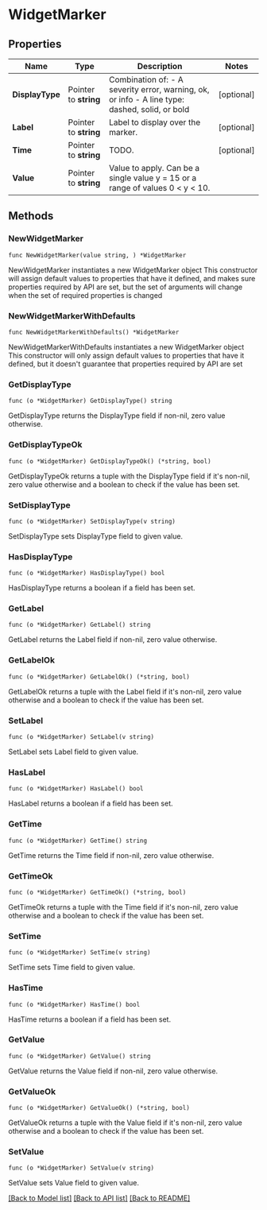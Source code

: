 # WidgetMarker

## Properties

Name | Type | Description | Notes
------------ | ------------- | ------------- | -------------
**DisplayType** | Pointer to **string** | Combination of:   - A severity error, warning, ok, or info   - A line type: dashed, solid, or bold  | [optional] 
**Label** | Pointer to **string** | Label to display over the marker. | [optional] 
**Time** | Pointer to **string** | TODO. | [optional] 
**Value** | Pointer to **string** | Value to apply. Can be a single value y &#x3D; 15 or a range of values 0 &lt; y &lt; 10. | 

## Methods

### NewWidgetMarker

`func NewWidgetMarker(value string, ) *WidgetMarker`

NewWidgetMarker instantiates a new WidgetMarker object
This constructor will assign default values to properties that have it defined,
and makes sure properties required by API are set, but the set of arguments
will change when the set of required properties is changed

### NewWidgetMarkerWithDefaults

`func NewWidgetMarkerWithDefaults() *WidgetMarker`

NewWidgetMarkerWithDefaults instantiates a new WidgetMarker object
This constructor will only assign default values to properties that have it defined,
but it doesn't guarantee that properties required by API are set

### GetDisplayType

`func (o *WidgetMarker) GetDisplayType() string`

GetDisplayType returns the DisplayType field if non-nil, zero value otherwise.

### GetDisplayTypeOk

`func (o *WidgetMarker) GetDisplayTypeOk() (*string, bool)`

GetDisplayTypeOk returns a tuple with the DisplayType field if it's non-nil, zero value otherwise
and a boolean to check if the value has been set.

### SetDisplayType

`func (o *WidgetMarker) SetDisplayType(v string)`

SetDisplayType sets DisplayType field to given value.

### HasDisplayType

`func (o *WidgetMarker) HasDisplayType() bool`

HasDisplayType returns a boolean if a field has been set.

### GetLabel

`func (o *WidgetMarker) GetLabel() string`

GetLabel returns the Label field if non-nil, zero value otherwise.

### GetLabelOk

`func (o *WidgetMarker) GetLabelOk() (*string, bool)`

GetLabelOk returns a tuple with the Label field if it's non-nil, zero value otherwise
and a boolean to check if the value has been set.

### SetLabel

`func (o *WidgetMarker) SetLabel(v string)`

SetLabel sets Label field to given value.

### HasLabel

`func (o *WidgetMarker) HasLabel() bool`

HasLabel returns a boolean if a field has been set.

### GetTime

`func (o *WidgetMarker) GetTime() string`

GetTime returns the Time field if non-nil, zero value otherwise.

### GetTimeOk

`func (o *WidgetMarker) GetTimeOk() (*string, bool)`

GetTimeOk returns a tuple with the Time field if it's non-nil, zero value otherwise
and a boolean to check if the value has been set.

### SetTime

`func (o *WidgetMarker) SetTime(v string)`

SetTime sets Time field to given value.

### HasTime

`func (o *WidgetMarker) HasTime() bool`

HasTime returns a boolean if a field has been set.

### GetValue

`func (o *WidgetMarker) GetValue() string`

GetValue returns the Value field if non-nil, zero value otherwise.

### GetValueOk

`func (o *WidgetMarker) GetValueOk() (*string, bool)`

GetValueOk returns a tuple with the Value field if it's non-nil, zero value otherwise
and a boolean to check if the value has been set.

### SetValue

`func (o *WidgetMarker) SetValue(v string)`

SetValue sets Value field to given value.



[[Back to Model list]](../README.md#documentation-for-models) [[Back to API list]](../README.md#documentation-for-api-endpoints) [[Back to README]](../README.md)


